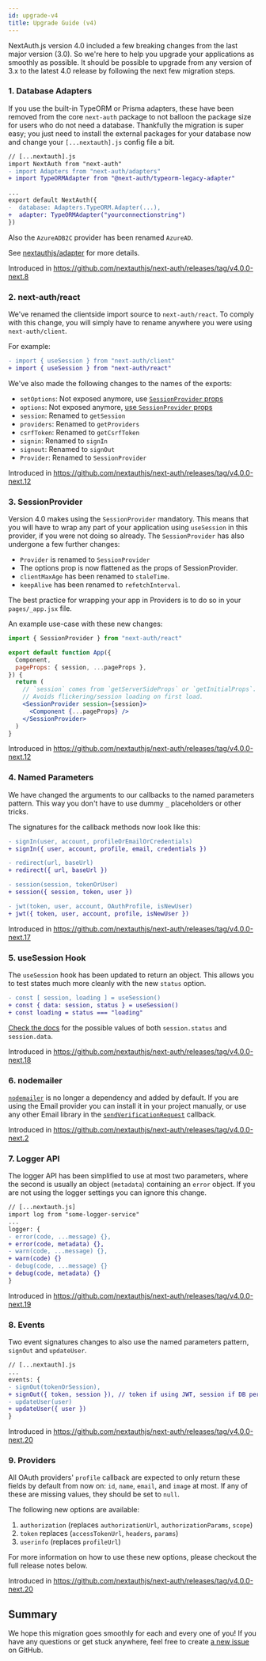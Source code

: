 ```yaml
---
id: upgrade-v4
title: Upgrade Guide (v4)
---
```


NextAuth.js version 4.0 included a few breaking changes from the last major version (3.0). So we're here to help you upgrade your applications as smoothly as possible. It should be possible to upgrade from any version of 3.x to the latest 4.0 release by following the next few migration steps.

### 1. Database Adapters

If you use the built-in TypeORM or Prisma adapters, these have been removed from the core `next-auth` package to not balloon the package size for users who do not need a database. Thankfully the migration is super easy; you just need to install the external packages for your database now and change your `[...nextauth].js` config file a bit.

```diff
// [...nextauth].js
import NextAuth from "next-auth"
- import Adapters from "next-auth/adapters"
+ import TypeORMAdapter from "@next-auth/typeorm-legacy-adapter"

...
export default NextAuth({
-  database: Adapters.TypeORM.Adapter(...),
+  adapter: TypeORMAdapter("yourconnectionstring")
})
```

Also the `AzureADB2C` provider has been renamed `AzureAD`.

See [nextauthjs/adapter](https://github.com/nextauthjs/adapters) for more details.

Introduced in https://github.com/nextauthjs/next-auth/releases/tag/v4.0.0-next.8

### 2. next-auth/react

We've renamed the clientside import source to `next-auth/react`. To comply with this change, you will simply have to rename anywhere you were using `next-auth/client`.

For example:

```diff
- import { useSession } from "next-auth/client"
+ import { useSession } from "next-auth/react"
```

We've also made the following changes to the names of the exports:

- `setOptions`: Not exposed anymore, use [`SessionProvider` props](https://next-auth.js.org/getting-started/client#options)
- `options`: Not exposed anymore, [use `SessionProvider` props](https://next-auth.js.org/getting-started/client#options)
- `session`: Renamed to `getSession`
- `providers`: Renamed to `getProviders`
- `csrfToken`: Renamed to `getCsrfToken`
- `signin`: Renamed to `signIn`
- `signout`: Renamed to `signOut`
- `Provider`: Renamed to `SessionProvider`

Introduced in https://github.com/nextauthjs/next-auth/releases/tag/v4.0.0-next.12

### 3. SessionProvider

Version 4.0 makes using the `SessionProvider` mandatory. This means that you will have to wrap any part of your application using `useSession` in this provider, if you were not doing so already. The `SessionProvider` has also undergone a few further changes:

- `Provider` is renamed to `SessionProvider`
- The options prop is now flattened as the props of SessionProvider.
- `clientMaxAge` has been renamed to `staleTime`.
- `keepAlive` has been renamed to `refetchInterval`.

The best practice for wrapping your app in Providers is to do so in your `pages/_app.jsx` file.

An example use-case with these new changes:

```jsx
import { SessionProvider } from "next-auth/react"

export default function App({
  Component,
  pageProps: { session, ...pageProps },
}) {
  return (
    // `session` comes from `getServerSideProps` or `getInitialProps`.
    // Avoids flickering/session loading on first load.
    <SessionProvider session={session}>
      <Component {...pageProps} />
    </SessionProvider>
  )
}
```

Introduced in https://github.com/nextauthjs/next-auth/releases/tag/v4.0.0-next.12

### 4. Named Parameters

We have changed the arguments to our callbacks to the named parameters pattern. This way you don't have to use dummy `_` placeholders or other tricks.

The signatures for the callback methods now look like this:

```diff
- signIn(user, account, profileOrEmailOrCredentials)
+ signIn({ user, account, profile, email, credentials })
```

```diff
- redirect(url, baseUrl)
+ redirect({ url, baseUrl })
```

```diff
- session(session, tokenOrUser)
+ session({ session, token, user })
```

```diff
- jwt(token, user, account, OAuthProfile, isNewUser)
+ jwt({ token, user, account, profile, isNewUser })
```

Introduced in https://github.com/nextauthjs/next-auth/releases/tag/v4.0.0-next.17

### 5. useSession Hook

The `useSession` hook has been updated to return an object. This allows you to test states much more cleanly with the new `status` option.

```diff
- const [ session, loading ] = useSession()
+ const { data: session, status } = useSession()
+ const loading = status === "loading"
```

[Check the docs](https://next-auth.js.org/getting-started/client#usesession) for the possible values of both `session.status` and `session.data`.

Introduced in https://github.com/nextauthjs/next-auth/releases/tag/v4.0.0-next.18

### 6. nodemailer

[`nodemailer`](https://npmjs.com/package/nodemailer) is no longer a dependency and added by default. If you are using the Email provider you can install it in your project manually, or use any other Email library in the [`sendVerificationRequest`](/configuration/providers#options-1#:~:text=sendVerificationRequest) callback.

Introduced in https://github.com/nextauthjs/next-auth/releases/tag/v4.0.0-next.2

### 7. Logger API

The logger API has been simplified to use at most two parameters, where the second is usually an object (`metadata`) containing an `error` object. If you are not using the logger settings you can ignore this change.

```diff
// [...nextauth.js]
import log from "some-logger-service"
...
logger: {
- error(code, ...message) {},
+ error(code, metadata) {},
- warn(code, ...message) {},
+ warn(code) {}
- debug(code, ...message) {}
+ debug(code, metadata) {}
}
```

Introduced in https://github.com/nextauthjs/next-auth/releases/tag/v4.0.0-next.19

### 8. Events

Two event signatures changes to also use the named parameters pattern, `signOut` and `updateUser`.

```diff
// [...nextauth].js
...
events: {
- signOut(tokenOrSession),
+ signOut({ token, session }), // token if using JWT, session if DB persisted sessions.
- updateUser(user)
+ updateUser({ user })
}
```

Introduced in https://github.com/nextauthjs/next-auth/releases/tag/v4.0.0-next.20

### 9. Providers

All OAuth providers' `profile` callback are expected to only return these fields by default from now on: `id`, `name`, `email`, and `image` at most. If any of these are missing values, they should be set to `null`.

The following new options are available:

1. `authorization` (replaces `authorizationUrl`, `authorizationParams`, `scope`)
2. `token` replaces (`accessTokenUrl`, `headers`, `params`)
3. `userinfo` (replaces `profileUrl`)

For more information on how to use these new options, please checkout the full release notes below.

Introduced in https://github.com/nextauthjs/next-auth/releases/tag/v4.0.0-next.20

## Summary

We hope this migration goes smoothly for each and every one of you! If you have any questions or get stuck anywhere, feel free to create [a new issue](https://github.com/nextauthjs/next-auth/issues/new) on GitHub.
